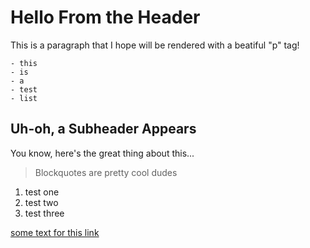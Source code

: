 # Hello From the Header

This is a paragraph that I hope will be rendered with a beatiful "p" tag!

    - this
    - is
    - a
    - test
    - list

## Uh-oh, a Subheader Appears

You know, here's the great thing about this...

> Blockquotes are pretty cool dudes

1. test one
2. test two
3. test three

[some text for this link](https://youtube.com)
